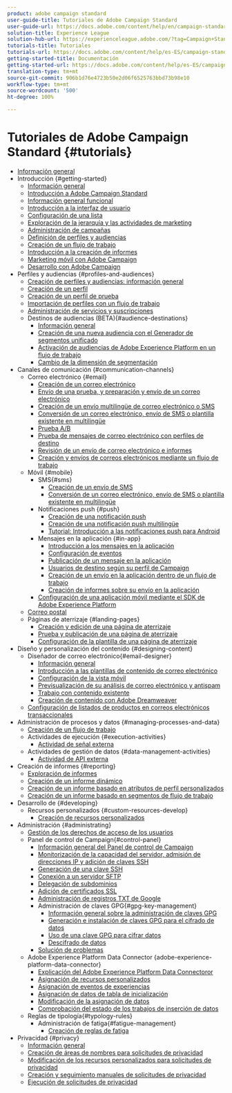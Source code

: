 ```yaml
---
product: adobe campaign standard
user-guide-title: Tutoriales de Adobe Campaign Standard
user-guide-url: https://docs.adobe.com/content/help/en/campaign-standard-learn/tutorials/overview.html
solution-title: Experience League
solution-hub-url: https://experienceleague.adobe.com/?tag=Campaign+Standard#recommended/solutions/campaign
tutorials-title: Tutoriales
tutorials-url: https://docs.adobe.com/content/help/es-ES/campaign-standard-learn/tutorials/overview.html
getting-started-title: Documentación
getting-started-url: https://docs.adobe.com/content/help/es-ES/campaign-standard/using/campaign-standard-home.html
translation-type: tm+mt
source-git-commit: 906b1d76e4723b50e2d06f6525763bbd73b98e10
workflow-type: tm+mt
source-wordcount: '500'
ht-degree: 100%

---
```



# Tutoriales de Adobe Campaign Standard {#tutorials}

+ [Información general](/help/overview.md)
+ Introducción {#getting-started}
   + [Información general](/help/getting-started/getting-started-overview.md)
   + [Introducción a Adobe Campaign Standard](/help/getting-started/adobe-campaign-standard-introduction.md)
   + [Información general funcional](/help/getting-started/functional-overview.md)
   + [Introducción a la interfaz de usuario](/help/getting-started/getting-started-with-the-ui.md)
   + [Configuración de una lista](/help/getting-started/configure-a-list.md)
   + [Exploración de la jerarquía y las actividades de marketing](/help/getting-started/explore-hierarchy-and-marketing-activities.md)
   + [Administración de campañas](/help/getting-started/managing-campaigns.md)
   + [Definición de perfiles y audiencias](/help/getting-started/understanding-profiles-and-audiences.md)
   + [Creación de un flujo de trabajo](/help/managing-processes-and-data/create-workflow.md)
   + [Introducción a la creación de informes](/help/getting-started/reporting-with-adobe-campaign-introduction.md)
   + [Marketing móvil con Adobe Campaign](/help/getting-started/mobile-marketing-with-adobe-campaign.md)
   + [Desarrollo con Adobe Campaign](/help/getting-started/growing-with-adobe-campaign.md)
+ Perfiles y audiencias {#profiles-and-audiences}
   + [Creación de perfiles y audiencias: información general](/help/profiles-and-audiences/creating-profiles-and-audiences.md)
   + [Creación de un perfil](/help/profiles-and-audiences/creating-a-profile.md)
   + [Creación de un perfil de prueba](/help/profiles-and-audiences/test-profiles.md)
   + [Importación de perfiles con un flujo de trabajo](/help/managing-processes-and-data/importing-profiles.md)
   + [Administración de servicios y suscripciones](/help/managing-processes-and-data/services-and-subscriptions.md)
   + Destinos de audiencias (BETA){#audience-destinations}
      + [Información general](/help/profiles-and-audiences/audience-destinations/audience-destinations-overview.md)
      + [Creación de una nueva audiencia con el Generador de segmentos unificado](/help/profiles-and-audiences/audience-destinations/creating-audiences-using-segment-builder.md)
      + [Activación de audiencias de Adobe Experience Platform en un flujo de trabajo](/help/profiles-and-audiences/audience-destinations/activating-aep-audiences.md)
      + [Cambio de la dimensión de segmentación](/help/profiles-and-audiences/audience-destinations/changing-targeting-dimension.md)
+ Canales de comunicación {#communication-channels}
   + Correo electrónico {#email}
      + [Creación de un correo electrónico](/help/communication-channels/email/create-email-from-homepage.md)
      + [Envío de una prueba, y preparación y envío de un correo electrónico](/help/communication-channels/email/sending-test-preparing-sending-email.md)
      + [Creación de un envío multilingüe de correo electrónico o SMS](/help/communication-channels/create-multilingual-deliveries.md)
      + [Conversión de un correo electrónico, envío de SMS o plantilla existente en multilingüe](/help/communication-channels/covert-into-multilingual-deliveries.md)
      + [Prueba A/B](/help/communication-channels/email/a-b-testing.md)
      + [Prueba de mensajes de correo electrónico con perfiles de destino](/help/communication-channels/email/profile-substitution.md)
      + [Revisión de un envío de correo electrónico e informes](/help/communication-channels/email/reviewing-personalized-email-delivery-and-reports.md)
      + [Creación y envíos de correos electrónicos mediante un flujo de trabajo](/help/communication-channels/email/create-and-send-emails-via-workflow.md)
   + Móvil {#mobile}
      + SMS{#sms}
         + [Creación de un envío de SMS](/help/communication-channels/mobile/sms/sms-delivery.md)
         + [Conversión de un correo electrónico, envío de SMS o plantilla existente en multilingüe](/help/communication-channels/covert-into-multilingual-deliveries.md)
      + Notificaciones push {#push}
         + [Creación de una notificación push](/help/communication-channels/mobile/push-notifications/creating-a-push-notification.md)
         + [Creación de una notificación push multilingüe](/help/communication-channels/mobile/push-notifications/creating-multilingual-push-notifications.md)
         + [Tutorial: Introducción a las notificaciones push para Android](https://docs.adobe.com/content/help/es-ES/campaign-standard-learn/getting-started-with-push-notifications-android/introduction.html)
      + Mensajes en la aplicación {#in-app}
         + [Introducción a los mensajes en la aplicación](/help/communication-channels/mobile/in-app/in-app-message-overview.md)
         + [Configuración de eventos](/help/communication-channels/mobile/in-app/configure-events.md)
         + [Publicación de un mensaje en la aplicación](/help/communication-channels/mobile/in-app/broadcast-in-app-message.md)
         + [Usuarios de destino según su perfil de Campaign](/help/communication-channels/mobile/in-app/target-users-based-on-campaign-profile.md)
         + [Creación de un envío en la aplicación dentro de un flujo de trabajo](/help/communication-channels/mobile/in-app/in-app-activity.md)
         + [Creación de informes sobre su envío en la aplicación](/help/communication-channels/mobile/in-app/in-app-reporting.md)
      + [Configuración de una aplicación móvil mediante el SDK de Adobe Experience Platform](/help/communication-channels/mobile/configure-mobile-apps-using-aep-sdk.md)
   + [Correo postal](/help/communication-channels/direct-mail/directmail.md)
   + Páginas de aterrizaje {#landing-pages}
      + [Creación y edición de una página de aterrizaje](/help/communication-channels/landing-pages/landing-page-create-and-edit.md)
      + [Prueba y publicación de una página de aterrizaje](/help/communication-channels/landing-pages/landing-page-test-and-publish.md)
      + [Configuración de la plantilla de una página de aterrizaje](/help/communication-channels/landing-pages/landing-page-configure-templates.md)
+ Diseño y personalización del contenido {#designing-content}
   + Diseñador de correo electrónico{#email-designer}
      + [Información general](/help/designing-content/email-designer/email-designer-overview.md)
      + [Introducción a las plantillas de contenido de correo electrónico](/help/designing-content/email-designer/email-content-templates.md)
      + [Configuración de la vista móvil](/help/designing-content/email-designer/configure-the-mobile-view.md)
      + [Previsualización de su análisis de correo electrónico y antispam](/help/designing-content/email-designer/preview-your-email.md)
      + [Trabajo con contenido existente](/help/designing-content/email-designer/working-with-existing-content.md)
      + [Creación de contenido con Adobe Dreamweaver](/help/designing-content/email-designer/dreamweaver-integration.md)
   + [Configuración de listados de productos en correos electrónicos transaccionales](/help/designing-content/product-listings-in-transactional-email.md)
+ Administración de procesos y datos {#managing-processes-and-data}
   + [Creación de un flujo de trabajo](/help/managing-processes-and-data/create-workflow.md)
   + Actividades de ejecución {#execution-activities}
      + [Actividad de señal externa](/help/managing-processes-and-data/execution-activities/external-signal-activity.md)
   + Actividades de gestión de datos {#data-management-activities}
      + [Actividad de API externa](/help/managing-processes-and-data/data-management-activities/external-api-activity.md)
+ Creación de informes {#reporting}
   + [Exploración de informes](/help/getting-started/exploring-reports.md)
   + [Creación de un informe dinámico](/help/reporting/creating-a-dynamic-report.md)
   + [Creación de un informe basado en atributos de perfil personalizados](/help/reporting/custom-profile-attributes-dynamic-reports.md)
   + [Creación de un informe basado en segmentos de flujo de trabajo](/help/reporting/report-on-workflow-segments.md)
+ Desarrollo de {#developing}
   + Recursos personalizados {#custom-resources-develop}
      + [Creación de recursos personalizados](/help/managing-processes-and-data/custom-resources/creating-custom-resources.md)
+ Administración {#administrating}
   + [Gestión de los derechos de acceso de los usuarios](/help/administrating/managing-user-access-rights.md)
   + Panel de control de Campaign{#control-panel}
      + [Información general del Panel de control de Campaign](/help/administrating/control-panel/control-panel-overview.md)
      + [Monitorización de la capacidad del servidor, admisión de direcciones IP y adición de claves SSH](/help/administrating/control-panel/monitoring-server-capacity-allow-listing-adding-ssh-key.md)
      + [Generación de una clave SSH](/help/administrating/control-panel/generate-ssh-key.md)
      + [Conexión a un servidor SFTP](/help/administrating/control-panel/connect-to-sftp-server.md)
      + [Delegación de subdominios](/help/administrating/control-panel/subdomain-delegation.md)
      + [Adición de certificados SSL](/help/administrating/control-panel/adding-ssl-certificates.md)
      + [Administración de registros TXT de Google](/help/administrating/control-panel/google-txt-record-management.md)
      + Administración de claves GPG{#gpg-key-management}
         + [Información general sobre la administración de claves GPG](/help/administrating/control-panel/gpg-key-management/gpg-key-management-overview.md)
         + [Generación e instalación de claves GPG para el cifrado de datos](/help/administrating/control-panel/gpg-key-management/generating-and-installing-gpg-keys-for-data-encryption.md)
         + [Uso de una clave GPG para cifrar datos](/help/administrating/control-panel/gpg-key-management/using-a-gpg-key-to-encrypt-data.md)
         + [Descifrado de datos](/help/administrating/control-panel/gpg-key-management/decrypting-data.md)
      + [Solución de problemas](/help/administrating/control-panel/trouble-shooting.md)
   + Adobe Experience Platform Data Connector {adobe-experience-platform-data-connector}
      + [Explicación del Adobe Experience Platform Data Connectoror](/help/administrating/adobe-experience-platform-data-connector/understanding-the-adobe-experience-platform-data-connector.md)
      + [Asignación de recursos personalizados](/help/administrating/adobe-experience-platform-data-connector/mapping-custom-resources.md)
      + [Asignación de eventos de experiencias](/help/administrating/adobe-experience-platform-data-connector/mapping-experience-events.md)
      + [Asignación de datos de tabla de inicialización](/help/administrating/adobe-experience-platform-data-connector/mapping-seed-table-data.md)
      + [Modificación de la asignación de datos](/help/administrating/adobe-experience-platform-data-connector/modifying-data-mapping.md)
      + [Comprobación del estado de los trabajos de inserción de datos](/help/administrating/adobe-experience-platform-data-connector/checking-status-of-data-ingestion-jobs.md)
   + Reglas de tipología{#typology-rules}
      + Administración de fatiga{#fatigue-management}
         + [Creación de reglas de fatiga](/help/administrating/typology-rules/fatigue-management/create-fatigue-rules.md)
+ Privacidad {#privacy}
   + [Información general](/help/privacy/privacy-overview.md)
   + [Creación de áreas de nombres para solicitudes de privacidad](/help/privacy/namespaces-for-privacy-requests.md)
   + [Modificación de los recursos personalizados para solicitudes de privacidad](/help/privacy/custom-resources-for-privacy-requests.md)
   + [Creación y seguimiento manuales de solicitudes de privacidad](/help/privacy/create-and-track-privacy-requests.md)
   + [Ejecución de solicitudes de privacidad](/help/privacy/execute-privacy-requests.md)
